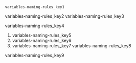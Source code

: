 ```ngMeta
variables-naming-rules_key1
```

variables-naming-rules_key2
variables-naming-rules_key3

  
variables-naming-rules_key4

  
1. variables-naming-rules_key5
2. variables-naming-rules_key6
3. variables-naming-rules_key7
variables-naming-rules_key8


variables-naming-rules_key9
